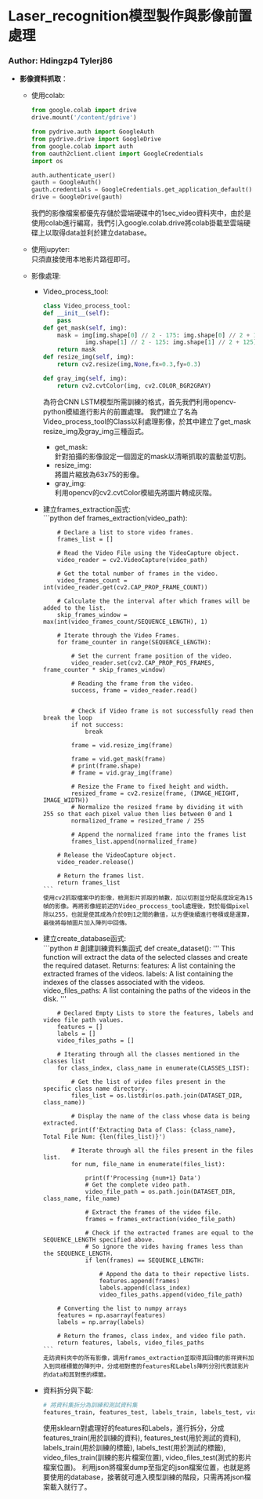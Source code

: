# **Laser_recognition模型製作與影像前置處理**
### **Author: Hdingzp4  Tylerj86**
* **影像資料抓取**：<br>
    * 使用colab:<br>
        ```python
        from google.colab import drive
        drive.mount('/content/gdrive')
        ```
        ```python
        from pydrive.auth import GoogleAuth
        from pydrive.drive import GoogleDrive
        from google.colab import auth
        from oauth2client.client import GoogleCredentials
        import os

        auth.authenticate_user()
        gauth = GoogleAuth()
        gauth.credentials = GoogleCredentials.get_application_default()
        drive = GoogleDrive(gauth)
        ```
        我們的影像檔案都優先存儲於雲端硬碟中的1sec_video資料夾中，由於是使用colab進行編寫，我們引入google.colab.drive將colab掛載至雲端硬碟上以取得data並利於建立database。<br>
    * 使用jupyter:<br>
        只須直接使用本地影片路徑即可。

    * 影像處理:<br>
      * Video_process_tool:<br>
        ```python
        class Video_process_tool:
        def __init__(self):
            pass
        def get_mask(self, img):
            mask = img[img.shape[0] // 2 - 175: img.shape[0] // 2 + 125,
                    img.shape[1] // 2 - 125: img.shape[1] // 2 + 125]
            return mask
        def resize_img(self, img):
            return cv2.resize(img,None,fx=0.3,fy=0.3)

        def gray_img(self, img):
            return cv2.cvtColor(img, cv2.COLOR_BGR2GRAY)
        ```
          為符合CNN LSTM模型所需訓練的格式，首先我們利用opencv-python模組進行影片的前置處理。
          我們建立了名為Video_process_tool的Class以利處理影像，於其中建立了get_mask resize_img及gray_img三種函式。
        * get_mask:<br>
            針對拍攝的影像設定一個固定的mask以清晰抓取的震動並切割。
        * resize_img:<br>
            將圖片縮放為63x75的影像。
        * gray_img:<br>
            利用opencv的cv2.cvtColor模組先將圖片轉成灰階。
      * 建立frames_extraction函式:<br>
            ```python
            def frames_extraction(video_path):

                # Declare a list to store video frames.
                frames_list = []

                # Read the Video File using the VideoCapture object.
                video_reader = cv2.VideoCapture(video_path)

                # Get the total number of frames in the video.
                video_frames_count = int(video_reader.get(cv2.CAP_PROP_FRAME_COUNT))

                # Calculate the the interval after which frames will be added to the list.
                skip_frames_window = max(int(video_frames_count/SEQUENCE_LENGTH), 1)

                # Iterate through the Video Frames.
                for frame_counter in range(SEQUENCE_LENGTH):

                    # Set the current frame position of the video.
                    video_reader.set(cv2.CAP_PROP_POS_FRAMES, frame_counter * skip_frames_window)

                    # Reading the frame from the video.
                    success, frame = video_reader.read()


                    # Check if Video frame is not successfully read then break the loop
                    if not success:
                        break

                    frame = vid.resize_img(frame)

                    frame = vid.get_mask(frame)
                    # print(frame.shape)
                    # frame = vid.gray_img(frame)

                    # Resize the Frame to fixed height and width.
                    resized_frame = cv2.resize(frame, (IMAGE_HEIGHT, IMAGE_WIDTH))
                    # Normalize the resized frame by dividing it with 255 so that each pixel value then lies between 0 and 1
                    normalized_frame = resized_frame / 255

                    # Append the normalized frame into the frames list
                    frames_list.append(normalized_frame)

                # Release the VideoCapture object.
                video_reader.release()

                # Return the frames list.
                return frames_list
            ```
            使用cv2抓取檔案中的影像，檢測影片抓取的幀數，加以切割並分配長度設定為15幀的影像。再將影像經前述的Video_proccess_tool處理後，對於每個pixel除以255，也就是使其成為介於0到1之間的數值，以方便後續進行卷積或是運算，最後將每幀圖片加入陣列中回傳。
      * 建立create_database函式:<br>
            ```python
            # 創建訓練資料集函式
            def create_dataset():
                '''
                This function will extract the data of the selected classes and create the required dataset.
                Returns:
                    features:          A list containing the extracted frames of the videos.
                    labels:            A list containing the indexes of the classes associated with the videos.
                    video_files_paths: A list containing the paths of the videos in the disk.
                '''

                # Declared Empty Lists to store the features, labels and video file path values.
                features = []
                labels = []
                video_files_paths = []

                # Iterating through all the classes mentioned in the classes list
                for class_index, class_name in enumerate(CLASSES_LIST):

                    # Get the list of video files present in the specific class name directory.
                    files_list = os.listdir(os.path.join(DATASET_DIR, class_name))

                    # Display the name of the class whose data is being extracted.
                    print(f'Extracting Data of Class: {class_name}, Total File Num: {len(files_list)}')

                    # Iterate through all the files present in the files list.
                    for num, file_name in enumerate(files_list):

                        print(f'Processing {num+1} Data')
                        # Get the complete video path.
                        video_file_path = os.path.join(DATASET_DIR, class_name, file_name)

                        # Extract the frames of the video file.
                        frames = frames_extraction(video_file_path)

                        # Check if the extracted frames are equal to the SEQUENCE_LENGTH specified above.
                        # So ignore the vides having frames less than the SEQUENCE_LENGTH.
                        if len(frames) == SEQUENCE_LENGTH:

                            # Append the data to their repective lists.
                            features.append(frames)
                            labels.append(class_index)
                            video_files_paths.append(video_file_path)

                # Converting the list to numpy arrays
                features = np.asarray(features)
                labels = np.array(labels)

                # Return the frames, class index, and video file path.
                return features, labels, video_files_paths
            ```
            走訪資料夾中的所有影像，調用frames_extraction並取得其回傳的影祥資料加入到同樣標籤的陣列中，分成相對應的features和Labels陣列分別代表該影片的data和其對應的標籤。

      * 資料拆分與下載:<br>
        ```python
        # 將資料集拆分為訓練和測試資料集
        features_train, features_test, labels_train, labels_test, video_files_train, video_files_test = train_test_split(features, one_hot_encoded_labels, video_files_paths, random_state = seed_constant, train_size=0.8)
        ```
        使用sklearn對處理好的features和Labels，進行拆分，分成features_train(用於訓練的資料), features_test(用於測試的資料), labels_train(用於訓練的標籤), labels_test(用於測試的標籤), video_files_train(訓練的影片檔案位置), video_files_test(測式的影片檔案位置)。
        利用json將檔案dump至指定的json檔案位置，也就是將要使用的database，接著就可進入模型訓練的階段，只需再將json檔案載入就行了。